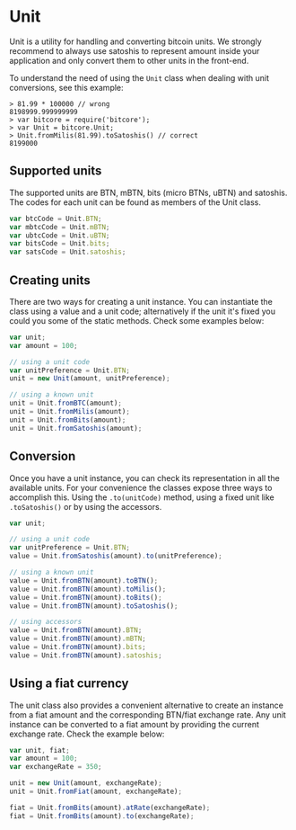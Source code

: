 # Unit
Unit is a utility for handling and converting bitcoin units. We strongly recommend to always use satoshis to represent amount inside your application and only convert them to other units in the front-end.

To understand the need of using the `Unit` class when dealing with unit conversions, see this example:

```
> 81.99 * 100000 // wrong
8198999.999999999
> var bitcore = require('bitcore');
> var Unit = bitcore.Unit;
> Unit.fromMilis(81.99).toSatoshis() // correct
8199000
```

## Supported units
The supported units are BTN, mBTN, bits (micro BTNs, uBTN) and satoshis. The codes for each unit can be found as members of the Unit class.

```javascript
var btcCode = Unit.BTN;
var mbtcCode = Unit.mBTN;
var ubtcCode = Unit.uBTN;
var bitsCode = Unit.bits;
var satsCode = Unit.satoshis;
```

## Creating units
There are two ways for creating a unit instance. You can instantiate the class using a value and a unit code; alternatively if the unit it's fixed you could you some of the static methods. Check some examples below:

```javascript
var unit;
var amount = 100;

// using a unit code
var unitPreference = Unit.BTN;
unit = new Unit(amount, unitPreference);

// using a known unit
unit = Unit.fromBTC(amount);
unit = Unit.fromMilis(amount);
unit = Unit.fromBits(amount);
unit = Unit.fromSatoshis(amount);
```

## Conversion
Once you have a unit instance, you can check its representation in all the available units. For your convenience the classes expose three ways to accomplish this. Using the `.to(unitCode)` method, using a fixed unit like `.toSatoshis()` or by using the accessors.

```javascript
var unit;

// using a unit code
var unitPreference = Unit.BTN;
value = Unit.fromSatoshis(amount).to(unitPreference);

// using a known unit
value = Unit.fromBTN(amount).toBTN();
value = Unit.fromBTN(amount).toMilis();
value = Unit.fromBTN(amount).toBits();
value = Unit.fromBTN(amount).toSatoshis();

// using accessors
value = Unit.fromBTN(amount).BTN;
value = Unit.fromBTN(amount).mBTN;
value = Unit.fromBTN(amount).bits;
value = Unit.fromBTN(amount).satoshis;
```

## Using a fiat currency
The unit class also provides a convenient alternative to create an instance from a fiat amount and the corresponding BTN/fiat exchange rate. Any unit instance can be converted to a fiat amount by providing the current exchange rate. Check the example below:

```javascript
var unit, fiat;
var amount = 100;
var exchangeRate = 350;

unit = new Unit(amount, exchangeRate);
unit = Unit.fromFiat(amount, exchangeRate);

fiat = Unit.fromBits(amount).atRate(exchangeRate);
fiat = Unit.fromBits(amount).to(exchangeRate);
```
